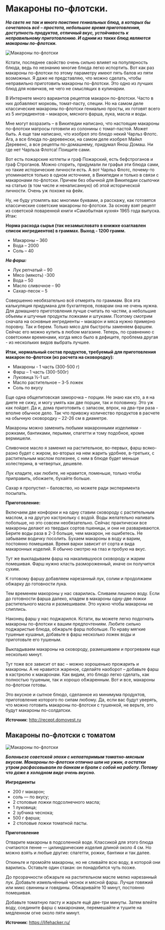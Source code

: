 #  Макароны по-флотски.
_**На свете не так и много поистине гениальных блюд, в которых бы сочеталось всё – простота, небольшое время приготовления, доступность продуктов, отличный вкус, устойчивость к неправильному приготовлению. И одним из таких блюд являются макароны по-флотски.**_

![ Макароны по-флотски](/images/Kulinar/Second/makarony-po-flotski.jpg ' Макароны по-флотски')

Кстати, последнее свойство очень сильно влияет на популярность блюда, ведь по незнанию многие блюда легко испортить. Вот как раз макароны по-флотски по этому параметру имеют пять балов из пяти возможных. Я даже не представляю, что можно сделать, чтобы неправильно приготовить макароны по-флотски. Это одно из лучших блюд для новичков, не чего не смыслящих в кулинарии.

В Интернете много вариантов рецептов макарон по-флотски. Часто в них добавляют морковь, томат-пасту, специи. Но на самом деле классические макароны по-флотски гениально просты, их готовят всего из 5 ингредиентов – макарон, мясного фарша, лука, масла и воды.

Мне могут возразить – в Википедии написано, что настоящие макароны по-флотски матросы готовили из солонины с томат-пастой. Может быть. А еще там написано, что изобрел это блюдо некий Чарльз Флотс. Ага, а все блюда по-деревенски, на самом деле изобрел Майкл Деревенс, а все рецепты по-домашнему, придумал Янош Домаш. Ни где нет Чарльза Флотса! Поищите сами.

Вот есть пожарские котлеты и граф Пожарский, есть бефстроганов и граф Строганов. Можно спорить, придумали ли графья эти блюда сами, но такие исторические личности есть. А вот Чарльз Флотс, почему-то упоминается только в одном источнике, в Википедии и только в связи с макаронами по-флотски. Причем без обычной для Википедии ссылочки на статью (в том числе и ненаписанную) об этой исторической личности. Очень уж похоже на фейк.

Ну, не буду утомлять вас многими буквами, а расскажу, как готовятся классические советские макароны по-флотски. За основу взят рецепт из советской поваренной книги «Самобытная кухня» 1965 года выпуска. Итак:

**Норма расхода сырья (так незамысловато в книжке озаглавлен список ингредиентов) в граммах. Выход - 1200 грамм.**

- Макароны – 360
- Вода – 2000
- Соль – 40

_**На фарш:**_

- Лук репчатый – 90
- Мясо (мякоть) -300
- Вода – 50
- Масло сливочное – 90
- Сахар-песок – 5

Совершенно необязательно всё отмерять по граммам. Вся эта калькуляция придумана для бухгалтеров, поварам она не очень нужна. Для домашнего приготовления лучше считать по частям, а небольшие объемы и штучные продукты ложками и штуками. Поэтому смотрим сначала на основные ингредиенты – макарон и мяса нужно примерно поровну. Так и берем. Только мясо для быстроты заменяем фаршем. Сейчас его можно купить в любом магазине. Теперь, по сравнению с советскими временами, когда мясо было в дефиците, проблема другая - из нескольких видов выбрать лучшее.

**Итак, нормальный состав продуктов, требуемый для приготовления макарон по-флотски (из расчета на сковородку):**

- Макароны - 1 часть (300-500 г)
- Фарш – 1 часть (300-500г)
- Луковица ½-1 шт.
- Масло растительное – 3-5 ложек
- Соль по вкусу

Еще одна общепитовская заморочка – порции. Не знаю как кто, а я на диете не сижу, и могу умять как две порции, так и половинку. Это уж как пойдет. Да и, дома приготовить с запасом, впрок, на два-три раза - вполне обычное дело. Так что привожу количество продуктов в расчете на обычную сковородку – 22-26 см в диаметре.

Макароны можно заменить любыми макаронными изделиями - рожками, бантиками, перьями, спагетти и тому подобное, кроме вермишели.

Сливочное масло я заменил на растительное, во-первых, фарш всяко-разно будет с жиром, во-вторых на нем жарить удобнее, в-третьих, с растительным маслом полезнее, с ним в блюде будет меньше холестерина, в четвертых, дешевле.

Лук кладите, как любите, не нравится, поменьше, только чтобы приправить, обожаете, бухайте больше.

Сахар я пропустил – баловство, но можете ради эксперимента посыпать.

**Приготовление:**

Включаем две конфорки и на одну ставим сковороду с растительным маслом, а на другую кастрюльку с водой. Воды желательно наливать побольше, но это совсем необязательно. Сейчас практически все макароны делают из твердых сортов пшеницы, и они не развариваются. Берите воды раза в 2-3 больше, чем макарон, не ошибетесь. Не забываем водичку посолить. Бухаем макароны в воду и варим, постоянно помешивая. Время варки зависит от сорта и вида макаронных изделий. Я обычно смотрю на глаз и пробую на вкус.

Тут же выкладываем фарш на накалившуюся сковороду и жарим помешивая. Фарш нужно класть размороженный, иначе он получится сухим.

К готовому фаршу добавляем нарезанный лук, солим и продолжаем обжарку до готовности лука.

Тем временем макороны у нас сварились. Сливаем лишнюю воду. Если до готовности фарша далеко, кладем в макароны одну-две ложки растительного масла и размешиваем. Это нужно чтобы макароны не слиплись.

Наконец фарш у нас поджарился. Кстати, вы можете легко подогнать макароны по-флотски к вашим предпочтениям. Любите сильно поджаристые блюда, обжарьте фарш побольше. По нраву мягкие тушеные кушанья, добавьте в фарш несколько ложек воды и приготовьте его тушеным.

Выкладываем макароны на сковороду, размешиваем и прогреваем еще несколько минут.

Тут тоже все зависит от вас – можно хорошенько прожарить и макароны. А не нравится жареное, сделайте наоборот – добавьте фарш в кастрюлю к макаронам. Как видим, это блюдо легко сделать, как полностью тушеным, так и хорошо обжаренным. Вот и все, макароны по-флотски готовы.

Это вкусное и сытное блюдо, сделанное из минимума продуктов, приготовление которого по силам любому. Да, если вас будут уверять, что можно готовить макароны по-флотски с тушенкой, не верьте, это будут макароны по-солдатски.

**Источник**: http://recept.domovest.ru

## Макароны по-флотски с томатом

![Макароны по-флотски](/images/Kulinar/Second/makarony-po-flotski_01.jpg 'Макароны по-флотски')

_**Болоньезе советской эпохи с неповторимым томатно-мясным вкусом. Макароны по-флотски отлично шли на ужин, а остатки утром расфасовывали по банкам и брали с собой на работу. Потому что даже в холодном виде очень вкусно.**_

**Ингредиенты**

- 200 г макарон;
- соль — по вкусу;
- 2 столовые ложки подсолнечного масла;
- 1 луковица;
- 2 зубчика чеснока;
- 500 г фарша;
- 2 столовые ложки томатной пасты.

**Приготовление**

Отварите макароны в подсоленной воде. Классикой для этого блюда считаются пенне — цилиндрические изделия длиной около 4 см. Но можно взять и любые другие: спагетти, рожки, бантики и так далее.

Откиньте и промойте макароны, но не сливайте всю воду, в которой они варились. Оставьте один стакан: он понадобится чуть позже.

До прозрачности обжарьте на растительном масле мелко нарезанный лук. Добавьте измельчённый чеснок и мясной фарш. Лучше говяжий или микс свинины и говядины. Обжаривайте 10 минут, постоянно помешивая.

Добавьте томатную пасту и жарьте ещё две-три минуты. Затем влейте воду, соедините фарш с макаронами, перемешайте и тушите на медленном огне около пяти минут.

**Источник**: https://lifehacker.ru/
